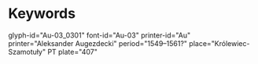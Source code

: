 # Keywords
glyph-id="Au-03_0301"
font-id="Au-03"
printer-id="Au"
printer="Aleksander Augezdecki"
period="1549–1561?"
place="Królewiec-Szamotuły"
PT plate="407"
